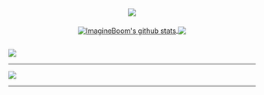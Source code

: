 <h1 align="center">
  <a href="https://github.com/ImagineBoom/">
    <img src="https://readme-typing-svg.herokuapp.com?font=Sigmar+One&size=30&color=8E44AD&background=2ECC7100&center=true&vCenter=true&width=700&height=60&lines=Hi%2C+There!+%F0%9F%91%8B+This+is+ImagineBoom!;Nice+to+meet+you!">
  </a>
</h1>


<div align="center">
  <a href="https://github.com/ImagineBoom/"><img align="center" src="https://github-readme-stats.vercel.app/api?username=ImagineBoom&show_icons=true&include_all_commits=true&theme=buefy&card_width=200" alt="ImagineBoom's github stats" />
  </a>
  <a href="https://github.com/ImagineBoom/"><img align="center" src="https://github-readme-stats.vercel.app/api/top-langs/?username=ImagineBoom&layout=compact&hide=TeX&theme=vue&hide_border=true&langs_count=8&card_width=250" />
  </a> 
</div>

<h2>
</h2>
<div>
  <a href="https://github.com/ImagineBoom/">
    <img src="https://readme-typing-svg.herokuapp.com?duration=4000&font=Mrs+Sheppards&size=30&color=8E44AD&background=2ECC7100&center=true&vCenter=true&width=1000&height=60&lines=May+your+new+year+be+filled+with+abundance+of+smiles+and+happiness!">
  </a>
  <hr>
  <a align="left" href="https://github.com/ImagineBoom/">
    <img src="https://readme-typing-svg.herokuapp.com?duration=4000&font=Monsieur+La+Doulaise&size=30&color=8E44AD&background=2ECC7100&center=true&vCenter=true&width=1000&height=60&lines=May+your+new+year+be+filled+with+abundance+of+smiles+and+happiness!">
  </a>
  <hr>
</div>
